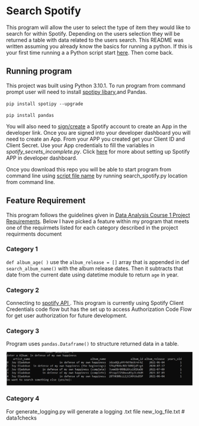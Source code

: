 # Search Spotify 
This program will allow the user to select the type of item they would like to search for within Spotify. Depending on the users selection they will be returned a table with data related to the users search. This README was written assuming you already know the basics for running a python. If this is your first time running a a Python script start [here](https://realpython.com/run-python-scripts/#using-the-python-command). Then come back. 

## Running program 
This project was built using Python 3.10.1.
To run program from command prompt user will need to install [spotipy libary](https://spotipy.readthedocs.io/en/2.19.0/#installation),and  Pandas. 

`pip install spotipy --upgrade`

`pip install pandas`

You will also need to [sign/create](https://developer.spotify.com/dashboard/) a Spotify account to create an App in the developer link. Once you are signed into your developer dashboard you will need to create an App. From your APP you created get your Client ID and Client Secret. Use your App credentials to fill the variables in *spotify_secrets_incomplete.py*. Click [here](https://developer.spotify.com/documentation/web-api/quick-start/) for more about setting up Spotify APP in developer dashboard. 


Once you download this repo you will be able to start program from command line using [script file name](https://realpython.com/run-python-scripts/#using-the-script-filename) by running search_spotify.py location from command line. 

## Feature Requirement

This program follows the guidelines given in [Data Analysis Course 1 Project Requirements](https://docs.google.com/document/d/1iRALTv6OUPrtglHETLx_M3UIvnawNSu6vXbHOIMh6_w/edit#heading=h.xura3332t0u8). Below I have picked a feature within my program that meets one of the requirmets listed for each category described in the project requirments document

### Category 1 ###

`def album_age( )` use the `album_release = []` array that is appended in def `search_album_name()` with the album release dates. Then it subtracts that date from the current date using datetime module to return  `age` in year. 

### Category 2 ### 

Connecting to [spotify API ](https://developer.spotify.com/documentation/web-api/reference/#/operations/search). This program is currently using Spotify Client Credentials code flow but has the set up to access Authorization Code Flow for get user authorization for future development. 

### Category 3 ### 

Program uses `pandas.Dataframe()` to structure returned data in a table.


![Table example](https://github.com/Cgeorge11/spotify_project/blob/main/images/Example_table_output.JPG) 

### Category 4 ### 

For generate_logging.py  will generate a logging .txt file new_log_file.txt 
#   d a t a _ 1 _ c h e c k s 
 
 